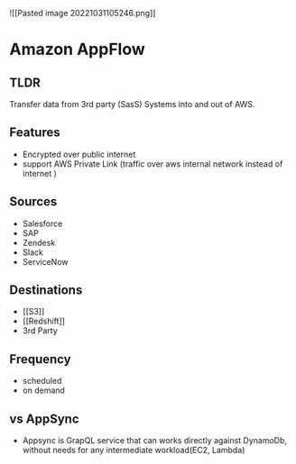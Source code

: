 ![[Pasted image 20221031105246.png]]
# Amazon AppFlow

## TLDR 
Transfer data from 3rd party (SasS) Systems into and out of AWS.

## Features
- Encrypted over public internet
- support AWS Private Link (traffic over aws internal network instead of internet )

## Sources
- Salesforce
- SAP
- Zendesk
- Slack
- ServiceNow

## Destinations
- [[S3]]
- [[Redshift]]
- 3rd Party

## Frequency
- scheduled
- on demand
## vs AppSync
- Appsync is GrapQL service that can works directly against DynamoDb, without needs for any intermediate workload(EC2, Lambda)